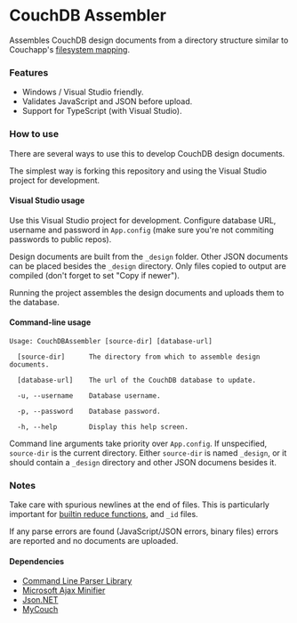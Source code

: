# CouchDB Assembler

Assembles CouchDB design documents from a directory structure similar to Couchapp's [filesystem
mapping](https://github.com/couchapp/couchapp/wiki/Complete-Filesystem-to-Design-Doc-Mapping-Example).


### Features

* Windows / Visual Studio friendly.
* Validates JavaScript and JSON before upload.
* Support for TypeScript (with Visual Studio).


### How to use

There are several ways to use this to develop CouchDB design documents.

The simplest way is forking this repository and using the Visual Studio project for development.


#### Visual Studio usage

Use this Visual Studio project for development. Configure database URL, username and password in `App.config` (make sure you're not commiting passwords to public repos).

Design documents are built from the `_design` folder. Other JSON documents can be placed besides the `_design` directory.
Only files copied to output are compiled (don't forget to set "Copy if newer").

Running the project assembles the design documents and uploads them to the database.

#### Command-line usage

```
Usage: CouchDBAssembler [source-dir] [database-url]

  [source-dir]      The directory from which to assemble design documents.

  [database-url]    The url of the CouchDB database to update.

  -u, --username    Database username.

  -p, --password    Database password.

  -h, --help        Display this help screen.
```

Command line arguments take priority over `App.config`. If unspecified, `source-dir` is the current directory.
Either `source-dir` is named `_design`, or it should contain a `_design` directory and other JSON documens besides it.


### Notes

Take care with spurious newlines at the end of files. This is particularly important for [builtin reduce functions](http://docs.couchdb.org/en/latest/couchapp/ddocs.html#reducefun-builtin), and `_id` files.

If any parse errors are found (JavaScript/JSON errors, binary files) errors are reported and no documents are uploaded.

#### Dependencies

* [Command Line Parser Library](https://www.nuget.org/packages/CommandLineParser)
* [Microsoft Ajax Minifier](https://www.nuget.org/packages/AjaxMin/)
* [Json.NET](https://www.nuget.org/packages/Newtonsoft.Json)
* [MyCouch](https://www.nuget.org/packages/MyCouch/)

